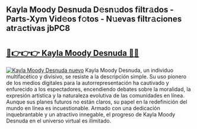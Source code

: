 ## Kayla Moody Desnuda D𝚎sn𝚞dos filtr𝚊dos - Parts-Xym Vid𝚎os f𝚘tos - N𝚞evas filtr𝚊ciones atr𝚊ctivas jbPC8

# <h2><a href="http://mb4nf2.tromn.icu/?c=Kayla+Moody+Desnuda">🔗👉👉👉 Kayla Moody Desnuda 🔗🔗</a></h2>

[![Kayla Moody Desnuda nuevo](https://i.imgur.com/pEAQMta.gif)](http://mb4nf2.tromn.icu/?c=Kayla+Moody+Desnuda)
Kayla Moody Desnuda, un individuo multifacético y divisivo, se resiste a la descripción simple. Su uso pionero de los medios digitales para la autorrepresentación ha cautivado y enfurecido a los espectadores, encendiendo debates sobre la moralidad, la expresión artística y la naturaleza evolutiva de las comunidades en línea. Aunque sus planes futuros no están claros, su papel en la redefinición del mundo en línea es incuestionable. Armado con una dedicación inquebrantable y un atractivo innegable, el progreso de Kayla Moody Desnuda en el universo virtual es ilimitado.
